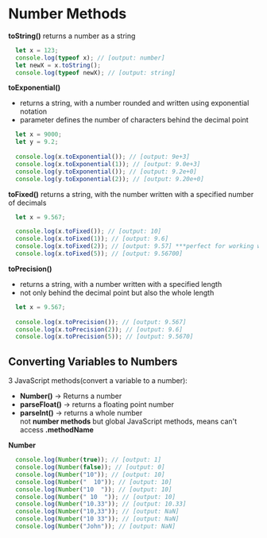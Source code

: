 # Number Methods

**toString()** returns a number as a string

```javascript
  let x = 123;
  console.log(typeof x); // [output: number]
  let newX = x.toString();
  console.log(typeof newX); // [output: string]
```

**toExponential()** 
* returns a string, with a number rounded and written using exponential notation </br>
* parameter defines the number of characters behind the decimal point

```javascript
  let x = 9000;
  let y = 9.2;
  
  console.log(x.toExponential()); // [output: 9e+3]
  console.log(x.toExponential(1)); // [output: 9.0e+3]
  console.log(y.toExponential()); // [output: 9.2e+0]
  console.log(y.toExponential(2)); // [output: 9.20e+0]
```

**toFixed()** returns a string, with the number written with a specified number of decimals

```javascript
  let x = 9.567;

  console.log(x.toFixed()); // [output: 10]
  console.log(x.toFixed(1)); // [output: 9.6]
  console.log(x.toFixed(2)); // [output: 9.57] ***perfect for working with money
  console.log(x.toFixed(5)); // [output: 9.56700]
```

**toPrecision()**
* returns a string, with a number written with a specified length
* not only behind the decimal point but also the whole length

```javascript
  let x = 9.567;
  
  console.log(x.toPrecision()); // [output: 9.567]
  console.log(x.toPrecision(2)); // [output: 9.6] 
  console.log(x.toPrecision(5)); // [output: 9.5670]
```

## Converting Variables to Numbers

3 JavaScript methods(convert a variable to a number): </br>  
* **Number()**	-> Returns a number 
* **parseFloat()**	-> returns a floating point number
* **parseInt()** -> returns a whole number
</br> not **number methods** but global JavaScript methods, means can't access **.methodName**

**Number**

```javascript
  console.log(Number(true)); // [output: 1]
  console.log(Number(false)); // [output: 0]
  console.log(Number("10")); // [output: 10]
  console.log(Number("  10")); // [output: 10]
  console.log(Number("10  ")); // [output: 10]
  console.log(Number(" 10  ")); // [output: 10]
  console.log(Number("10.33")); // [output: 10.33]
  console.log(Number("10,33")); // [output: NaN]
  console.log(Number("10 33")); // [output: NaN]
  console.log(Number("John")); // [output: NaN]
```




